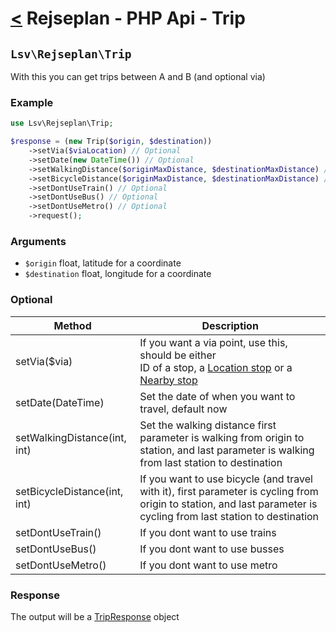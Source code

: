 [<](index.md) Rejseplan - PHP Api - Trip
========================================

## `Lsv\Rejseplan\Trip`

With this you can get trips between A and B (and optional via)

### Example

```php
use Lsv\Rejseplan\Trip;

$response = (new Trip($origin, $destination))
    ->setVia($viaLocation) // Optional
    ->setDate(new DateTime()) // Optional
    ->setWalkingDistance($originMaxDistance, $destinationMaxDistance) // Optional
    ->setBicycleDistance($originMaxDistance, $destinationMaxDistance) // Optional
    ->setDontUseTrain() // Optional
    ->setDontUseBus() // Optional
    ->setDontUseMetro() // Optional
    ->request();
```

### Arguments

* `$origin` float, latitude for a coordinate
* `$destination` float, longitude for a coordinate

### Optional

| Method | Description |
| --- | --- |
| setVia($via) | If you want a via point, use this, should be either<br>ID of a stop, a [Location stop](Response/Location/Stop.md) or a [Nearby stop](Response/NearbyStop/Stop.md)
| setDate(DateTime) | Set the date of when you want to travel, default now
| setWalkingDistance(int, int) | Set the walking distance first parameter is walking from origin to station, and last parameter is walking from last station to destination
| setBicycleDistance(int, int) | If you want to use bicycle (and travel with it), first parameter is cycling from origin to station, and last parameter is cycling from last station to destination
| setDontUseTrain() | If you dont want to use trains
| setDontUseBus() | If you dont want to use busses
| setDontUseMetro() | If you dont want to use metro

### Response

The output will be a [TripResponse](Response/TripResponse.md) object

